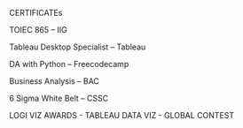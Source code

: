 CERTIFICATEs

TOIEC 865 – IIG

Tableau Desktop Specialist – Tableau

DA with Python – Freecodecamp

Business Analysis – BAC

6 Sigma White Belt – CSSC

LOGI VIZ AWARDS - TABLEAU DATA VIZ - GLOBAL CONTEST 
